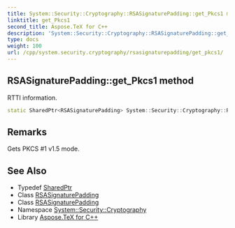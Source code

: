 ```yaml
---
title: System::Security::Cryptography::RSASignaturePadding::get_Pkcs1 method
linktitle: get_Pkcs1
second_title: Aspose.TeX for C++
description: 'System::Security::Cryptography::RSASignaturePadding::get_Pkcs1 method. RTTI information in C++.'
type: docs
weight: 100
url: /cpp/system.security.cryptography/rsasignaturepadding/get_pkcs1/
---
```

## RSASignaturePadding::get_Pkcs1 method


RTTI information.

```cpp
static SharedPtr<RSASignaturePadding> System::Security::Cryptography::RSASignaturePadding::get_Pkcs1()
```

## Remarks


Gets PKCS #1 v1.5 mode. 
## See Also

* Typedef [SharedPtr](../../../system/sharedptr/)
* Class [RSASignaturePadding](../)
* Class [RSASignaturePadding](../)
* Namespace [System::Security::Cryptography](../../)
* Library [Aspose.TeX for C++](../../../)
